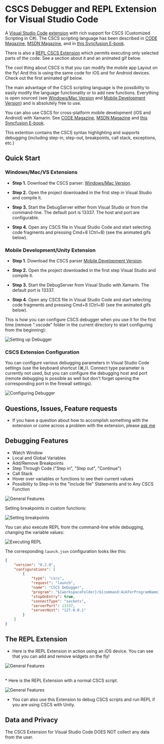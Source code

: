# CSCS Debugger and REPL Extension for Visual Studio Code

A [Visual Studio Code](https://code.visualstudio.com/) [extension](https://marketplace.visualstudio.com/VSCode) with rich support for CSCS (Customized Scripting in C#). The CSCS scripting language has been described in [CODE Magazine](http://www.codemag.com/Article/1607081), [MSDN Magazine](https://msdn.microsoft.com/en-us/magazine/mt632273.aspx), and in [this Syncfusion E-book](https://www.syncfusion.com/resources/techportal/details/ebooks/implementing-a-custom-language).

There is also a [REPL CSCS Extension](https://marketplace.visualstudio.com/items?itemName=vassilik.cscs-repl) which permits executing only selected parts of the code. See a section about it and an animated gif below.

The cool thing about CSCS is that you can modify the mobile app Layout on the fly! And this is using the same code for iOS and for Android devices. Check out the first animated gif below.

The main advantage of the CSCS scripting language is the possibility to easily modify the language functionality or to add new functions. Everything is open sourced (see [Windows/Mac Version](https://github.com/vassilych/cscs) and [Mobile Development Version](https://github.com/vassilych/mobile)) and is absolutely free to use.

You can also use CSCS for cross-platform mobile development (iOS and Android) with Xamarin. See
[CODE Magazine](http://www.codemag.com/article/1711081), [MSDN Magazine](https://msdn.microsoft.com/en-us/magazine/mt829272) and [this Syncfusion E-book](https://www.syncfusion.com/ebooks/writing_native_mobile_apps_in_a_functional_language_succinctly).

This extention contains the CSCS syntax highlighting and supports debugging (including step-in, step-out, breakpoints, call stack, exceptions, etc.)

## Quick Start

### Windows/Mac/VS Extensions

* **Step 1.** Download the CSCS parser: [Windows/Mac Version](https://github.com/vassilych/cscs).

* **Step 2.** Open the project downloaded in the first step in Visual Studio and compile it.

* **Step 3.** Start the DebugServer either from Visual Studio or from the command-line. The default port is 13337. The host and port are configurable.

* **Step 4.** Open any CSCS file in Visual Studio Code and start selecting code fragments and pressing Cmd+8 (Ctrl+8) (see the animated gifs below).

### Mobile Development/Unity Extension

* **Step 1.** Download the CSCS parser [Mobile Development Version](https://github.com/vassilych/mobile).

* **Step 2.** Open the project downloaded in the first step Visual Studio and compile it.

* **Step 3.** Start the DebugServer from Visual Studio with Xamarin. The default port is 13337.

* **Step 4.** Open any CSCS file in Visual Studio Code and start selecting code fragments and pressing Cmd+8 (Ctrl+8) (see the animated gifs below).

This is how you can configure CSCS debugger when you use it for the first time (remove ".vscode" folder in the current directory to start configuring from the beginning):

![Setting up Debugger](https://raw.githubusercontent.com/vassilych/cscs-debugger/master/images/configureDebugger.gif)

### CSCS Extension Configuration
You can configure various debugging parameters in Visual Studio Code settings (use the keyboard shortcut (⌘,)). Connect type parameter is currently not used, but you can configure the debugging host and port (remote debugging is possible as well but don't forget opening the corresponding port in the firewall settings).

![Configuring Debugger](https://raw.githubusercontent.com/vassilych/cscs-debugger/master/images/DebugSettings.png)

## Questions, Issues, Feature requests

* If you have a question about how to accomplish something with the extension or come across a problem with the extension, please [ask me](http://www.ilanguage.ch/p/contact.html)

## Debugging Features

* Watch Window
* Local and Global Variables
* Add/Remove Breakpoints
* Step Through Code ("Step in", "Step out", "Continue")
* Call Stack
* Hover over variables or functions to see their current values
* Possibility to Step-in to the "include file" Statements and to Any CSCS Function

![General Features](https://raw.githubusercontent.com/vassilych/cscs-debugger/master/images/vscode_cscs.gif)

Setting breakpoints in custom functions:

![Setting breakpoints](https://raw.githubusercontent.com/vassilych/cscs-debugger/master/images/vscode_cscs2.gif)

You can also execute REPL from the command-line while debugging, changing the variable values:

![Executing REPL](https://raw.githubusercontent.com/vassilych/cscs-debugger/master/images/vscode_repl.gif)

The corresponding `launch.json` configuration looks like this:

```json
{
    "version": "0.2.0",
    "configurations": [
        {
            "type": "cscs",
            "request": "launch",
            "name": "CSCS Debugger",
            "program": "${workspaceFolder}/${command:AskForProgramName}",
            "stopOnEntry": true,
            "connectType": "sockets",
            "serverPort": 13337,
            "serverHost": "127.0.0.1"
        }
    ]
}
```

## The REPL Extension

* Here is the REPL Extension in action using an iOS device. You can see that you can add and remove widgets on the fly!

![General Features](https://raw.githubusercontent.com/vassilych/cscs-repl/master/images/repl_ios_cscs.gif)

<br>
* Here is the REPL Extension with a normal CSCS script.

![General Features](https://raw.githubusercontent.com/vassilych/cscs-repl/master/images/repl_cscs.gif)

* You can also use this Extension to debug CSCS scripts and run REPL if you are using CSCS with Unity.

## Data and Privacy

The CSCS Extension for Visual Studio Code DOES NOT collect any data from the user.

